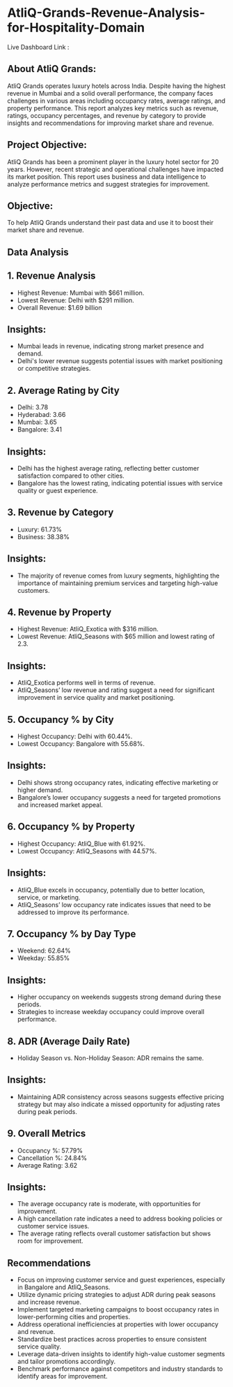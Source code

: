 # AtliQ-Grands-Revenue-Analysis-for-Hospitality-Domain
Live Dashboard Link :
## About AtliQ Grands:
AtliQ Grands operates luxury hotels across India. Despite having the highest revenue in Mumbai and a solid overall performance, the company faces challenges in various areas including occupancy rates, average ratings, and property performance. This report analyzes key metrics such as revenue, ratings, occupancy percentages, and revenue by category to provide insights and recommendations for improving market share and revenue.
## Project Objective:
AtliQ Grands has been a prominent player in the luxury hotel sector for 20 years. However, recent strategic and operational challenges have impacted its market position. This report uses business and data intelligence to analyze performance metrics and suggest strategies for improvement.
## Objective: 
To help AtliQ Grands understand their past data and use it to boost their market share and revenue.
## Data Analysis
 ## 1. Revenue Analysis
- Highest Revenue: Mumbai with $661 million.
- Lowest Revenue: Delhi with $291 million.
- Overall Revenue: $1.69 billion
 ## Insights:
 - Mumbai leads in revenue, indicating strong market presence and demand.
 - Delhi's lower revenue suggests potential issues with market positioning or competitive strategies.
 ## 2. Average Rating by City
 - Delhi: 3.78
 - Hyderabad: 3.66
 - Mumbai: 3.65
 - Bangalore: 3.41
 ## Insights:
 - Delhi has the highest average rating, reflecting better customer satisfaction compared to other cities.
 - Bangalore has the lowest rating, indicating potential issues with service quality or guest experience.
## 3. Revenue by Category
 - Luxury: 61.73%
 - Business: 38.38%
## Insights:
 - The majority of revenue comes from luxury segments, highlighting the importance of maintaining premium services and targeting high-value customers.
## 4. Revenue by Property
 - Highest Revenue: AtliQ_Exotica with $316 million.
 - Lowest Revenue: AtliQ_Seasons with $65 million and lowest rating of 2.3.
## Insights:
 - AtliQ_Exotica performs well in terms of revenue.
 - AtliQ_Seasons’ low revenue and rating suggest a need for significant improvement in service quality and market positioning.
## 5. Occupancy % by City
 - Highest Occupancy: Delhi with 60.44%.
 - Lowest Occupancy: Bangalore with 55.68%.
## Insights:
 - Delhi shows strong occupancy rates, indicating effective marketing or higher demand.
 - Bangalore’s lower occupancy suggests a need for targeted promotions and increased market appeal.
## 6. Occupancy % by Property
 - Highest Occupancy: AtliQ_Blue with 61.92%.
 - Lowest Occupancy: AtliQ_Seasons with 44.57%.
## Insights:
 - AtliQ_Blue excels in occupancy, potentially due to better location, service, or marketing.
 - AtliQ_Seasons’ low occupancy rate indicates issues that need to be addressed to improve its performance.
## 7. Occupancy % by Day Type
 - Weekend: 62.64%
 - Weekday: 55.85%
## Insights:
 - Higher occupancy on weekends suggests strong demand during these periods.
 - Strategies to increase weekday occupancy could improve overall performance.
## 8. ADR (Average Daily Rate)
- Holiday Season vs. Non-Holiday Season: ADR remains the same.
## Insights:
- Maintaining ADR consistency across seasons suggests effective pricing strategy but may also indicate a missed opportunity for adjusting rates during peak periods.
## 9. Overall Metrics
- Occupancy %: 57.79%
- Cancellation %: 24.84%
- Average Rating: 3.62
## Insights:
- The average occupancy rate is moderate, with opportunities for improvement.
- A high cancellation rate indicates a need to address booking policies or customer service issues.
- The average rating reflects overall customer satisfaction but shows room for improvement.
## Recommendations
  - Focus on improving customer service and guest experiences, especially in Bangalore and AtliQ_Seasons.
  - Utilize dynamic pricing strategies to adjust ADR during peak seasons and increase revenue.
  - Implement targeted marketing campaigns to boost occupancy rates in lower-performing cities and properties.
  - Address operational inefficiencies at properties with lower occupancy and revenue.
  - Standardize best practices across properties to ensure consistent service quality.
  - Leverage data-driven insights to identify high-value customer segments and tailor promotions accordingly.
  - Benchmark performance against competitors and industry standards to identify areas for improvement.
    



